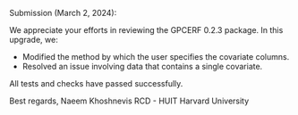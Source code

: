 Submission (March 2, 2024):

We appreciate your efforts in reviewing the GPCERF 0.2.3 package. In this upgrade, we:

- Modified the method by which the user specifies the covariate columns.
- Resolved an issue involving data that contains a single covariate.

All tests and checks have passed successfully.

Best regards, 
Naeem Khoshnevis 
RCD - HUIT Harvard University

